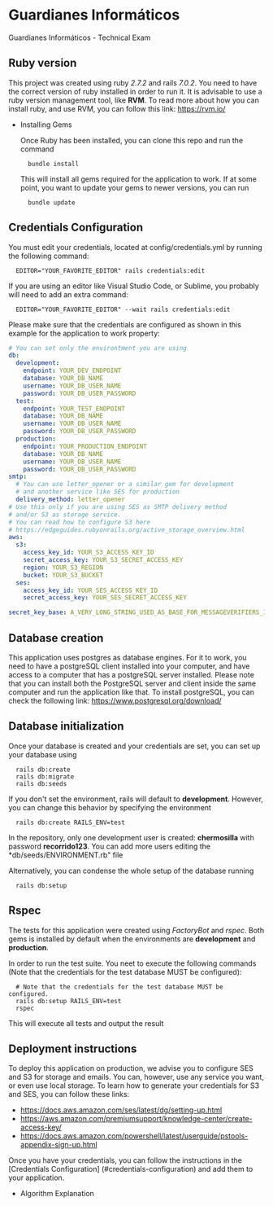 # Guardianes Informáticos

Guardianes Informáticos - Technical Exam

## Ruby version

  This project was created using ruby *2.7.2* and rails *7.0.2*.
  You need to have the correct version of ruby installed in order to run it.
  It is advisable to use a ruby version management tool, like **RVM**. 
  To read more about how you can install ruby, and use RVM, you can follow this
  link: https://rvm.io/

* Installing Gems

  Once Ruby has been installed, you can clone this repo and run the command

  ```console
    bundle install
  ```

  This will install all gems required for the application to work. If at some
  point, you want to update your gems to newer versions, you can run

  ```console
    bundle update
  ```

## Credentials Configuration

  You must edit your credentials, located at config/credentials.yml by running the following command:
  ```console
    EDITOR="YOUR_FAVORITE_EDITOR" rails credentials:edit 
  ```

  If you are using an editor like Visual Studio Code, or Sublime, you probably will need to add an extra command:
  ```console
    EDITOR="YOUR_FAVORITE_EDITOR" --wait rails credentials:edit
  ```

  Please make sure that the credentials are configured as shown in this example for the 
  application to work property:

  ```yml
  # You can set only the environtment you are using
  db:
    development:
      endpoint: YOUR_DEV_ENDPOINT
      database: YOUR_DB_NAME
      username: YOUR_DB_USER_NAME
      password: YOUR_DB_USER_PASSWORD
    test:
      endpoint: YOUR_TEST_ENDPOINT
      database: YOUR_DB_NAME
      username: YOUR_DB_USER_NAME
      password: YOUR_DB_USER_PASSWORD
    production:
      endpoint: YOUR_PRODUCTION_ENDPOINT
      database: YOUR_DB_NAME
      username: YOUR_DB_USER_NAME
      password: YOUR_DB_USER_PASSWORD
  smtp:
    # You can use letter_opener or a similar gem for development
    # and another service like SES for production
    delivery_method: letter_opener
  # Use this only if you are using SES as SMTP delivery method 
  # and/or S3 as storage service.
  # You can read how to configure S3 here
  # https://edgeguides.rubyonrails.org/active_storage_overview.html
  aws:
    s3: 
      access_key_id: YOUR_S3_ACCESS_KEY_ID
      secret_access_key: YOUR_S3_SECRET_ACCESS_KEY
      region: YOUR_S3_REGION
      bucket: YOUR_S3_BUCKET
    ses:
      access_key_id: YOUR_SES_ACCESS_KEY_ID
      secret_access_key: YOUR_SES_SECRET_ACCESS_KEY

  secret_key_base: A_VERY_LONG_STRING_USED_AS_BASE_FOR_MESSAGEVERIFIERS_IN_RAILS
  ```

## Database creation

  This application uses postgres as database engines. For it to work, you need
  to have a postgreSQL client installed into your computer, and have access
  to a computer that has a postgreSQL server installed. Please note that you can
  install both the PostgreSQL server and client inside the same computer and run
  the application like that. To install postgreSQL, you can check the following link:
  https://www.postgresql.org/download/

## Database initialization

  Once your database is created and your credentials are set, you can set up your database using
  ```console
    rails db:create
    rails db:migrate
    rails db:seeds
  ```

  If you don't set the environment, rails will default to **development**. However, 
  you can change this behavior by specifying the environment
  ```console
    rails db:create RAILS_ENV=test
  ```

  In the repository, only one development user is created: **chermosilla** with
  password **recorrido123**. You can add more users editing the *db/seeds/ENVIRONMENT.rb"
  file

  Alternatively, you can condense the whole setup of the database running
  ```console
    rails db:setup
  ```

## Rspec

  The tests for this application were created using *FactoryBot* and *rspec*. 
  Both gems is installed by default when the environments are **development** and **production**.

  In order to run the test suite. You neet to execute the following commands (Note that the 
  credentials for the test database MUST be configured):

  ```console
    # Note that the credentials for the test database MUST be configured.
    rails db:setup RAILS_ENV=test
    rspec
  ```

This will execute all tests and output the result

## Deployment instructions

  To deploy this application on production, we advise you to configure SES and S3 for storage and emails.
  You can, however, use any service you want, or even use local storage. To learn how to generate your
  credentials for S3 and SES, you can follow these links:
  
  - https://docs.aws.amazon.com/ses/latest/dg/setting-up.html
  - https://aws.amazon.com/premiumsupport/knowledge-center/create-access-key/
  - https://docs.aws.amazon.com/powershell/latest/userguide/pstools-appendix-sign-up.html

  Once you have your credentials, you can follow the instructions in the 
  [Credentials Configuration] (#credentials-configuration) and add them to your application. 

* Algorithm Explanation
